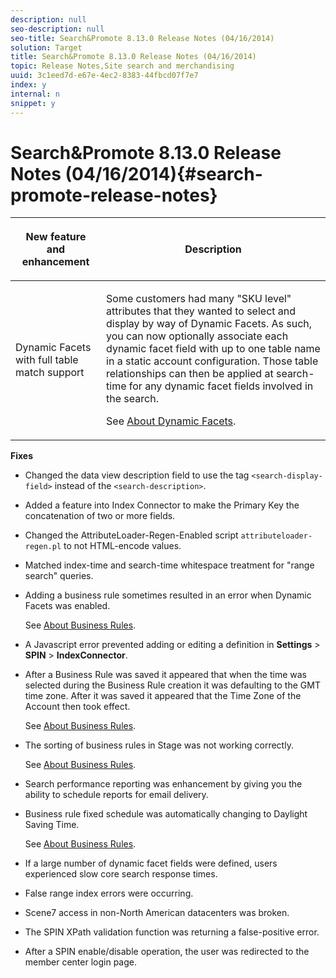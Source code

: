 ```yaml
---
description: null
seo-description: null
seo-title: Search&Promote 8.13.0 Release Notes (04/16/2014)
solution: Target
title: Search&Promote 8.13.0 Release Notes (04/16/2014)
topic: Release Notes,Site search and merchandising
uuid: 3c1eed7d-e67e-4ec2-8383-44fbcd07f7e7
index: y
internal: n
snippet: y
---
```


# Search&Promote 8.13.0 Release Notes (04/16/2014){#search-promote-release-notes}

<table id="table_27B1D387802541DB80C450DEB838D020"> 
 <thead> 
  <tr> 
   <th colname="col1" class="entry"> <p>New feature and enhancement </p> </th> 
   <th colname="col2" class="entry"> <p>Description </p> </th> 
  </tr> 
 </thead>
 <tbody> 
  <tr> 
   <td colname="col1"> <p>Dynamic Facets with full table match support </p> </td> 
   <td colname="col2"> <p> </p> <p> Some customers had many "SKU level" attributes that they wanted to select and display by way of Dynamic Facets. As such, you can now optionally associate each dynamic facet field with up to one table name in a static account configuration. Those table relationships can then be applied at search-time for any dynamic facet fields involved in the search. </p> <p>See <a href="../c-about-design-menu/c-about-dynamic-facets.md#concept_E65A70C9C2E04804BF24FBE1B3CAD899" format="dita" scope="local"> About Dynamic Facets</a>. </p> </td> 
  </tr> 
 </tbody> 
</table>

**Fixes**

* Changed the data view description field to use the tag `<search-display-field>` instead of the `<search-description>`. 
* Added a feature into Index Connector to make the Primary Key the concatenation of two or more fields. 
* Changed the AttributeLoader-Regen-Enabled script `attributeloader-regen.pl` to not HTML-encode values. 
* Matched index-time and search-time whitespace treatment for "range search" queries. 
* Adding a business rule sometimes resulted in an error when Dynamic Facets was enabled.

  See [About Business Rules](../c-about-rules-menu/c-about-business-rules.md#concept_2A93D76216754D3D8412CDEA00BD26BD). 

* A Javascript error prevented adding or editing a definition in **Settings** > **SPIN** > **IndexConnector**. 
* After a Business Rule was saved it appeared that when the time was selected during the Business Rule creation it was defaulting to the GMT time zone. After it was saved it appeared that the Time Zone of the Account then took effect.

  See [About Business Rules](../c-about-rules-menu/c-about-business-rules.md#concept_2A93D76216754D3D8412CDEA00BD26BD). 

* The sorting of business rules in Stage was not working correctly.

  See [About Business Rules](../c-about-rules-menu/c-about-business-rules.md#concept_2A93D76216754D3D8412CDEA00BD26BD). 

* Search performance reporting was enhancement by giving you the ability to schedule reports for email delivery. 
* Business rule fixed schedule was automatically changing to Daylight Saving Time.

  See [About Business Rules](../c-about-rules-menu/c-about-business-rules.md#concept_2A93D76216754D3D8412CDEA00BD26BD). 

* If a large number of dynamic facet fields were defined, users experienced slow core search response times. 
* False range index errors were occurring. 
* Scene7 access in non-North American datacenters was broken. 
* The SPIN XPath validation function was returning a false-positive error.

* After a SPIN enable/disable operation, the user was redirected to the member center login page.

